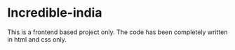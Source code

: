 # Incredible-india
This is a frontend based project only.
The code has been completely written in html and css only.
